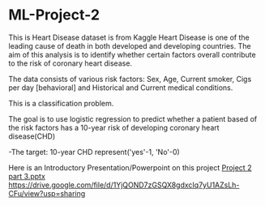 # ML-Project-2
This is Heart Disease dataset is from Kaggle Heart Disease is one of the leading cause of death in both developed and developing countries.
The aim of this analysis is to identify whether certain factors overall contribute to the risk of coronary heart disease.

The data consists of various risk factors: Sex, Age, Current smoker, Cigs per day [behavioral] and Historical and Current medical conditions.

This is a classification problem.

The goal is to use logistic regression to predict whether a patient based of the risk factors has a 10-year risk of developing coronary heart disease(CHD)

-The target: 10-year CHD represent('yes'-1, 'No'-0)

Here is an Introductory Presentation/Powerpoint on this project
[Project 2 part 3.pptx](https://github.com/maryawamaitha/ML-Project-2/files/8354555/Project.2.part.3.pptx)
https://drive.google.com/file/d/1YjQOND7zGSQX8gdxcIq7yU1AZsLh-CFu/view?usp=sharing

